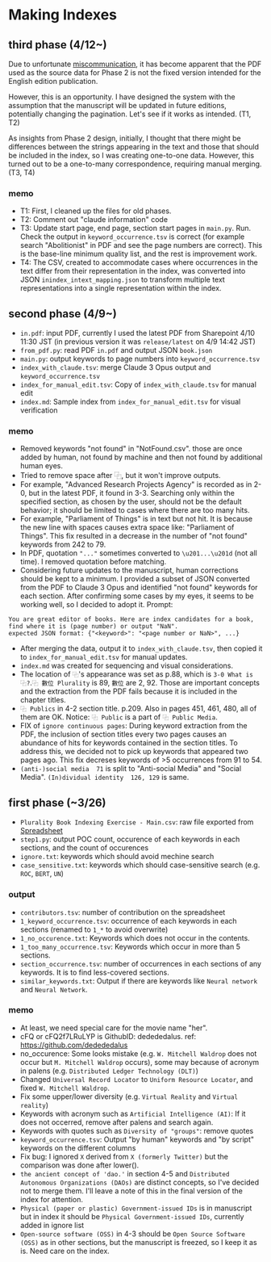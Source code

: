 # Making Indexes



## third phase (4/12~)
Due to unfortunate [miscommunication](https://discord.com/channels/1133444567031627846/1223368310020771860/1228210209525076018), it has become apparent that the PDF used as the source data for Phase 2 is not the fixed version intended for the English edition publication.

However, this is an opportunity. I have designed the system with the assumption that the manuscript will be updated in future editions, potentially changing the pagination. Let's see if it works as intended. (T1, T2)

As insights from Phase 2 design, initially, I thought that there might be differences between the strings appearing in the text and those that should be included in the index, so I was creating one-to-one data. However, this turned out to be a one-to-many correspondence, requiring manual merging. (T3, T4)

### memo
- T1: First, I cleaned up the files for old phases.
- T2: Comment out "claude information" code
- T3: Update start page, end page, section start pages in `main.py`. Run. Check the output in `keyword_occurrence.tsv` is correct (for example search "Abolitionist" in PDF and see the page numbers are correct). This is the base-line minimum quality list, and the rest is improvement work.
- T4: The CSV, created to accommodate cases where occurrences in the text differ from their representation in the index, was converted into JSON `inindex_intext_mapping.json` to transform multiple text representations into a single representation within the index.



## second phase (4/9~)
- `in.pdf`: input PDF, currently I used the latest PDF from Sharepoint 4/10 11:30 JST (in previous version it was `release/latest` on 4/9 14:42 JST)
- `from_pdf.py`: read PDF `in.pdf` and output JSON `book.json`
- `main.py`: output keywords to page numbers into `keyword_occurrence.tsv`
- `index_with_claude.tsv`: merge Claude 3 Opus output and `keyword_occurrence.tsv`
- `index_for_manual_edit.tsv`: Copy of `index_with_claude.tsv` for manual edit
- `index.md`: Sample index from `index_for_manual_edit.tsv` for visual verification


### memo
- Removed keywords "not found" in "NotFound.csv". those are once added by human, not found by machine and then not found by additional human eyes.
- Tried to remove space after ⿻, but it won't improve outputs.
- For example, "Advanced Research Projects Agency" is recorded as in 2-0, but in the latest PDF, it found in 3-3. Searching only within the specified section, as chosen by the user, should not be the default behavior; it should be limited to cases where there are too many hits.
- For example, "Parliament of Things" is in text but not hit. It is because the new line with spaces causes extra space like: "Parliament of  Things". This fix resulted in a decrease in the number of "not found" keywords from 242 to 79.
- In PDF, quotation `"..."` sometimes converted to `\u201...\u201d` (not all time). I removed quotation before matching. 
- Considering future updates to the manuscript, human corrections should be kept to a minimum. I provided a subset of JSON converted from the PDF to Claude 3 Opus and identified "not found" keywords for each section. After confirming some cases by my eyes, it seems to be working well, so I decided to adopt it. Prompt:

```
You are great editor of books. Here are index candidates for a book, find where it is (page number) or output "NaN".
expected JSON format: {"<keyword>": "<page number or NaN>", ...}
```

- After merging the data, output it to `index_with_claude.tsv`, then copied it to `index_for_manual_edit.tsv` for manual updates.
- `index.md` was created for sequencing and visual considerations.
- The location of `⿻`'s appearance was set as p.88, which is `3-0 What is ⿻?`.`⿻ 數位 Plurality` is 89, `數位` are 2, 92. Those are important concepts and the extraction from the PDF fails because it is included in the chapter titles.
- `⿻ Publics` in 4-2 section title. p.209. Also in pages 451, 461, 480, all of them are OK. Notice: `⿻ Public` is a part of `⿻ Public Media`.
- FIX of `ignore continuous pages`: During keyword extraction from the PDF, the inclusion of section titles every two pages causes an abundance of hits for keywords contained in the section titles. To address this, we decided not to pick up keywords that appeared two pages ago. This fix decreses keywords of >5 occurrences from 91 to 54.
- `(anti-)social media	71` is split to "Anti-social Media" and "Social Media". `(In)dividual identity	126, 129` is same.

## first phase (~3/26)
- `Plurality Book Indexing Exercise - Main.csv`: raw file exported from [Spreadsheet](https://docs.google.com/spreadsheets/d/1gmyjFbErt_CW8-qLKChSpciLlCDGUhLriYFov0HO3qA/edit#gid=0)
- `step1.py`: output POC count, occurence of each keywords in each sections, and the count of occurences
- `ignore.txt`: keywords which should avoid mechine search
- `case_sensitive.txt`: keywords which should case-sensitive search (e.g. `ROC`, `BERT`, `UN`)

### output
- `contributors.tsv`: number of contribution on the spreadsheet
- `1_keyword_occurrence.tsv`: occurrence of each keywords in each sections (renamed to `1_*` to avoid overwrite)
- `1_no_occurence.txt`: Keywords which does not occur in the contents.
- `1_too_many_occurrence.tsv`: Keywords which occur in more than 5 sections.
- `section_occurrence.tsv`: number of occurrences in each sections of any keywords. It is to find less-covered sections.
- `similar_keywords.txt`: Output if there are keywords like `Neural network` and `Neural Network`.

### memo

- At least, we need special care for the movie name "her".
- cFQ or cFQ2f7LRuLYP is GithubID: dedededalus. ref: https://github.com/dedededalus
- no_occurence: Some looks mistake (e.g. `W. Mitchell Waldrop` does not occur but `M. Mitchell Waldrop` occurs), some may because of acronym in palens (e.g. `Distributed Ledger Technology (DLT)`)
- Changed `Universal Record Locator` to `Uniform Resource Locator`, and fixed `W. Mitchell Waldrop`.
- Fix some upper/lower diversity (e.g. `Virtual Reality` and `Virtual reality`)
- Keywords with acronym such as `Artificial Intelligence (AI)`: If it does not occerred, remove after palens and search again.
- Keywords with quotes such as `Diversity of "groups"`: remove quotes
- `keyword_occurrence.tsv`: Output "by human" keywords and "by script" keywords on the different columns
- Fix bug: I ignored `X` derived from `X (formerly Twitter)` but the comparison was done after lower().
- `the ancient concept of 'dao.'` in section 4-5 and `Distributed Autonomous Organizations (DAOs)` are distinct concepts, so I've decided not to merge them. I'll leave a note of this in the final version of the index for attention.
- `Physical (paper or plastic) Government-issued IDs` is in manuscript but in index it should be `Physical Government-issued IDs`, currently added in ignore list
- `Open-source software (OSS)` in 4-3 should be `Open Source Software (OSS)` as in other sections, but the manuscript is freezed, so I keep it as is. Need care on the index.